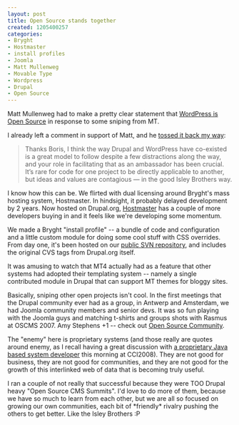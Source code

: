 ```yaml
--- 
layout: post
title: Open Source stands together
created: 1205400257
categories: 
- Bryght
- Hostmaster
- install profiles
- Joomla
- Matt Mullenweg
- Movable Type
- Wordpress
- Drupal
- Open Source
---
```

<p>Matt Mullenweg had to make a pretty clear statement that <a href="http://ma.tt/2008/03/wordpress-is-open-source/">WordPress is Open Source</a> in response to some sniping from MT.</p>

<p>I already left a comment in support of Matt, and he <a href="http://ma.tt/2008/03/wordpress-is-open-source/#comment-439617">tossed it back my way</a>:</p>

<blockquote>
Thanks Boris, I think the way Drupal and WordPress have co-existed is a great model to follow despite a few distractions along the way, and your role in facilitating that as an ambassador has been crucial. It’s rare for code for one project to be directly applicable to another, but ideas and values are contagious — in the good Isley Brothers way.
</blockquote>

<p>I know how this can be. We flirted with dual licensing around Bryght's mass hosting system, Hostmaster. In hindsight, it probably delayed development by 2 years. Now hosted on Drupal.org, <a href="http://drupal.org/project/hostmaster">Hostmaster</a> has a couple of more developers buying in and it feels like we're developing some momentum.</p>

<p>We made a Bryght "install profile" -- a bundle of code and configuration and a little custom module for doing some cool stuff with CSS overrides. From day one, it's been hosted on our <a href="https://svn.bryght.com/dev">public SVN repository</a>, and includes the original CVS tags from Drupal.org itself.</p>

<p>It was amusing to watch that MT4 actually had as a feature that other systems had adopted their templating system -- namely a single contributed module in Drupal that can support MT themes for bloggy sites.</p>

<p>Basically, sniping other open projects isn't cool. In the first meetings that the Drupal community ever had as a group, in Antwerp and Amsterdam, we had Joomla community members and senior devs. It was so fun playing with the Joomla guys and matching t-shirts and groups shots with Rasmus at OSCMS 2007. Amy Stephens +1 -- check out <a href="http://opensourcecommunity.org/">Open Source Community</a>.</p>

<p>The "enemy" here is proprietary systems (and those really are quotes around enemy, as I recall having a great discussion with <a href="http://www.thelevel.com">a proprietary Java based system developer</a> this morning at CCI2008). They are not good for business, they are not good for communities, and they are not good for the growth of this interlinked web of data that is becoming truly useful.</p>

<p>I ran a couple of not really that successful because they were TOO Drupal heavy "Open Source CMS Summits". I'd love to do more of them, because we have so much to learn from each other, but we are all so focused on growing our own communities, each bit of *friendly* rivalry pushing the others to get better. Like the Isley Brothers :P</p>
<!--break-->
